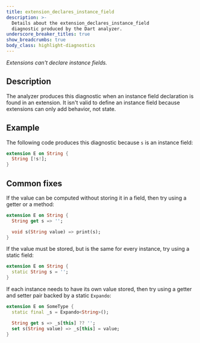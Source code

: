 ```yaml
---
title: extension_declares_instance_field
description: >-
  Details about the extension_declares_instance_field
  diagnostic produced by the Dart analyzer.
underscore_breaker_titles: true
show_breadcrumbs: true
body_class: highlight-diagnostics
---
```


_Extensions can't declare instance fields._

## Description

The analyzer produces this diagnostic when an instance field declaration is
found in an extension. It isn't valid to define an instance field because
extensions can only add behavior, not state.

## Example

The following code produces this diagnostic because `s` is an instance
field:

```dart
extension E on String {
  String [!s!];
}
```

## Common fixes

If the value can be computed without storing it in a field, then try
using a getter or a method:

```dart
extension E on String {
  String get s => '';

  void s(String value) => print(s);
}
```

If the value must be stored, but is the same for every instance,
try using a static field:

```dart
extension E on String {
  static String s = '';
}
```

If each instance needs to have its own value stored, then try
using a getter and setter pair backed by a static `Expando`:

```dart
extension E on SomeType {
  static final _s = Expando<String>();

  String get s => _s[this] ?? '';
  set s(String value) => _s[this] = value;
}
```
